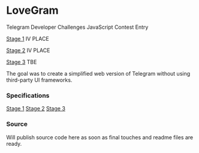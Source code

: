# LoveGram

Telegram Developer Challenges JavaScript Contest Entry

[Stage 1](https://entry1088-jsround1.usercontent.dev/) IV PLACE

[Stage 2](https://entry1289-jsround2.usercontent.dev/) IV PLACE

[Stage 3](https://entry1413-jsround3.usercontent.dev/) TBE

The goal was to create a simplified web version of Telegram without using third-party UI frameworks.

### Specifications

[Stage 1](https://t.me/contest/118)
[Stage 2](https://t.me/contest/152)
[Stage 3](https://t.me/contest/177)

### Source

Will publish source code here as soon as final touches and readme files are ready.
